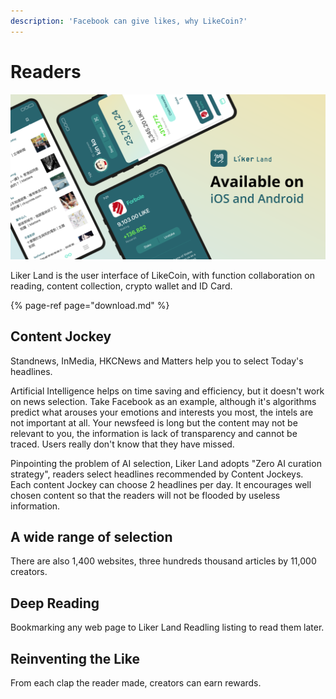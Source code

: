 ```yaml
---
description: 'Facebook can give likes, why LikeCoin?'
---
```


# Readers

![](../../.gitbook/assets/likecoin_ad72_appstore_og_ios_android.png)

Liker Land is the user interface of LikeCoin, with function collaboration on reading, content collection, crypto wallet and ID Card.

{% page-ref page="download.md" %}

## **Content Jockey**

Standnews, InMedia, HKCNews and Matters help you to select Today's headlines.

Artificial Intelligence helps on time saving and efficiency, but it doesn't work on news selection. Take Facebook as an example, although it's algorithms predict what arouses your emotions and interests you most, the intels are not important at all. Your newsfeed is long but the content may not be relevant to you, the information is lack of transparency and cannot be traced. Users really don't know that they have missed.

Pinpointing the problem of AI selection, Liker Land adopts "Zero AI curation strategy", readers select headlines recommended by Content Jockeys. Each content Jockey can choose 2 headlines per day. It encourages well chosen content so that the readers will not be flooded by useless information.

## **A wide range of selection** <a id="duo-yuan-xuan-ze"></a>

There are also 1,400 websites, three hundreds thousand articles by 11,000 creators.

## Deep Reading

Bookmarking any web page to Liker Land Readling listing to read them later.  


## **Reinventing the Like** <a id="hua-zan-wei-shang"></a>

From each clap the reader made, creators can earn rewards.

